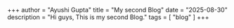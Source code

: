 +++ 
author = "Ayushi Gupta" 
title = "My second Blog" 
date = "2025-08-30" 
description = "Hi guys, This is my second Blog." 
tags = [ "blog" ] 
+++